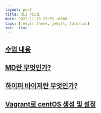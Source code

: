 ```yaml
---
layout: post
title: 링크 테스트
date: 2022-11-10 23:59 +0800
tags: [jekyll theme, jekyll, tutorial]
toc:  true
---
```



## [수업 내용](/darktemi90/day10.md)

## [MD란 무엇인가?](/darktemi90/_posts/class.markdown)

## [하이퍼 바이저란 무엇인가?](/darktemi90/hyper.md)

## [Vagrant로 centOS 생성 및 설정](/darktemi90/centos.md)
